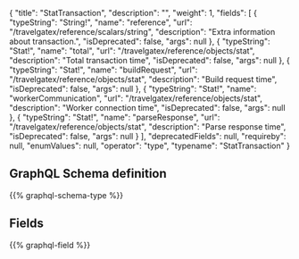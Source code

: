 {
  "title": "StatTransaction",
  "description": "",
  "weight": 1,
  "fields": [
    {
      "typeString": "String!",
      "name": "reference",
      "url": "/travelgatex/reference/scalars/string",
      "description": "Extra information about transaction.",
      "isDeprecated": false,
      "args": null
    },
    {
      "typeString": "Stat!",
      "name": "total",
      "url": "/travelgatex/reference/objects/stat",
      "description": "Total transaction time",
      "isDeprecated": false,
      "args": null
    },
    {
      "typeString": "Stat!",
      "name": "buildRequest",
      "url": "/travelgatex/reference/objects/stat",
      "description": "Build request time",
      "isDeprecated": false,
      "args": null
    },
    {
      "typeString": "Stat!",
      "name": "workerCommunication",
      "url": "/travelgatex/reference/objects/stat",
      "description": "Worker connection time",
      "isDeprecated": false,
      "args": null
    },
    {
      "typeString": "Stat!",
      "name": "parseResponse",
      "url": "/travelgatex/reference/objects/stat",
      "description": "Parse response time",
      "isDeprecated": false,
      "args": null
    }
  ],
  "deprecatedFields": null,
  "requireby": null,
  "enumValues": null,
  "operator": "type",
  "typename": "StatTransaction"
}
## GraphQL Schema definition

{{% graphql-schema-type %}}

## Fields

{{% graphql-field %}}
